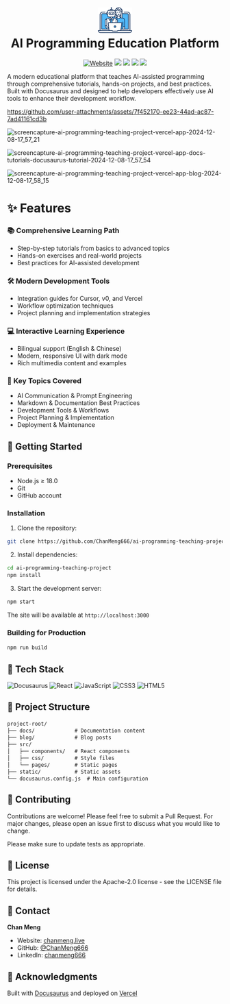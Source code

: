 <div align="center">
  <h1>
    <img src="/static/img/logo.svg" alt="AI Programming Education Platform Logo" width="80px"><br/>
    AI Programming Education Platform
  </h1>
 <a href="https://chanmeng.live"><img src="https://img.shields.io/badge/website-chanmeng.live-blue?style=flat" alt="Website" /></a>
 <img src="https://img.shields.io/badge/docusaurus-v3.6.1-blue?style=flat" />
 <img src="https://img.shields.io/badge/react-%5E18.0.0-blue?style=flat" />
 <img src="https://img.shields.io/badge/license-MIT-green?style=flat" />
 <img src="https://img.shields.io/badge/PRs-welcome-brightgreen?style=flat" />
</div>

A modern educational platform that teaches AI-assisted programming through comprehensive tutorials, hands-on projects, and best practices. Built with Docusaurus and designed to help developers effectively use AI tools to enhance their development workflow.


https://github.com/user-attachments/assets/7f452170-ee23-44ad-ac87-7ad41161cd3b


![screencapture-ai-programming-teaching-project-vercel-app-2024-12-08-17_57_21](https://github.com/user-attachments/assets/1016e556-6990-476c-9c34-e57677db97ca)

![screencapture-ai-programming-teaching-project-vercel-app-docs-tutorials-docusaurus-tutorial-2024-12-08-17_57_54](https://github.com/user-attachments/assets/d4728ea6-d372-4305-b431-7e07ac476159)

![screencapture-ai-programming-teaching-project-vercel-app-blog-2024-12-08-17_58_15](https://github.com/user-attachments/assets/c7bf0ec3-af13-40f1-8e66-69808696a24c)

# ✨ Features

### 📚 Comprehensive Learning Path
- Step-by-step tutorials from basics to advanced topics
- Hands-on exercises and real-world projects
- Best practices for AI-assisted development

### 🛠️ Modern Development Tools
- Integration guides for Cursor, v0, and Vercel
- Workflow optimization techniques
- Project planning and implementation strategies

### 💻 Interactive Learning Experience
- Bilingual support (English & Chinese)
- Modern, responsive UI with dark mode
- Rich multimedia content and examples

### 🌟 Key Topics Covered
- AI Communication & Prompt Engineering
- Markdown & Documentation Best Practices
- Development Tools & Workflows
- Project Planning & Implementation
- Deployment & Maintenance

## 🚀 Getting Started

### Prerequisites
- Node.js ≥ 18.0
- Git
- GitHub account

### Installation

1. Clone the repository:
```bash
git clone https://github.com/ChanMeng666/ai-programming-teaching-project.git
```

2. Install dependencies:
```bash
cd ai-programming-teaching-project
npm install
```

3. Start the development server:
```bash
npm start
```

The site will be available at `http://localhost:3000`

### Building for Production
```bash
npm run build
```

## 🔧 Tech Stack

![Docusaurus](https://img.shields.io/badge/Docusaurus-3.6.1-blue?style=for-the-badge&logo=docusaurus)
![React](https://img.shields.io/badge/React-18.0.0-blue?style=for-the-badge&logo=react)
![JavaScript](https://img.shields.io/badge/JavaScript-ES6+-yellow?style=for-the-badge&logo=javascript)
![CSS3](https://img.shields.io/badge/CSS3-1572B6?style=for-the-badge&logo=css3)
![HTML5](https://img.shields.io/badge/HTML5-E34F26?style=for-the-badge&logo=html5&logoColor=white)

## 📁 Project Structure
```
project-root/
├── docs/             # Documentation content
├── blog/             # Blog posts
├── src/              
│   ├── components/   # React components
│   ├── css/          # Style files
│   └── pages/        # Static pages
├── static/           # Static assets
└── docusaurus.config.js  # Main configuration
```

## 🤝 Contributing

Contributions are welcome! Please feel free to submit a Pull Request. For major changes, please open an issue first to discuss what you would like to change.

Please make sure to update tests as appropriate.

## 📝 License

This project is licensed under the Apache-2.0 license - see the LICENSE file for details.

## 📧 Contact

**Chan Meng**
- Website: [chanmeng.live](https://chanmeng.live)
- GitHub: [@ChanMeng666](https://github.com/ChanMeng666)
- LinkedIn: [chanmeng666](https://www.linkedin.com/in/chanmeng666)

## 🙏 Acknowledgments

Built with [Docusaurus](https://docusaurus.io/) and deployed on [Vercel](https://vercel.com)

